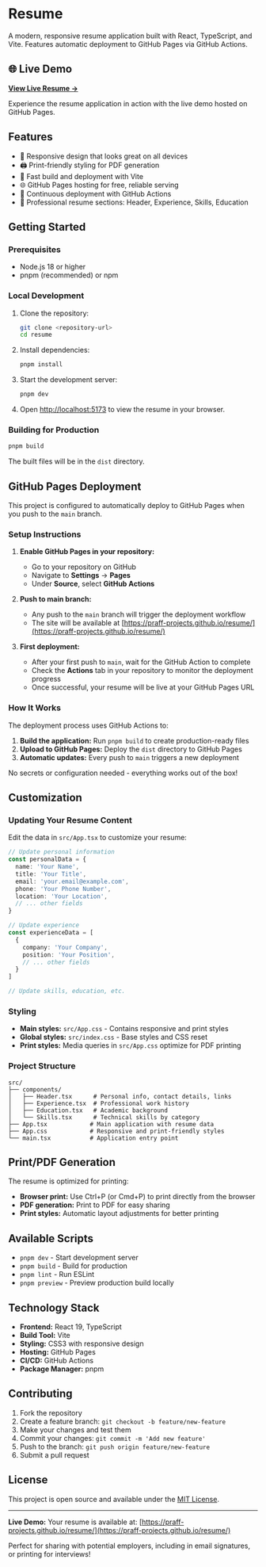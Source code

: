# Resume

A modern, responsive resume application built with React, TypeScript, and Vite. Features automatic deployment to GitHub Pages via GitHub Actions.

## 🌐 Live Demo

**[View Live Resume →](https://praff-projects.github.io/resume/)**

Experience the resume application in action with the live demo hosted on GitHub Pages.

## Features

- 📱 Responsive design that looks great on all devices
- 🖨️ Print-friendly styling for PDF generation
- 🚀 Fast build and deployment with Vite
- 🌐 GitHub Pages hosting for free, reliable serving
- 🔄 Continuous deployment with GitHub Actions
- 💼 Professional resume sections: Header, Experience, Skills, Education

## Getting Started

### Prerequisites

- Node.js 18 or higher
- pnpm (recommended) or npm

### Local Development

1. Clone the repository:
   ```bash
   git clone <repository-url>
   cd resume
   ```

2. Install dependencies:
   ```bash
   pnpm install
   ```

3. Start the development server:
   ```bash
   pnpm dev
   ```

4. Open [http://localhost:5173](http://localhost:5173) to view the resume in your browser.

### Building for Production

```bash
pnpm build
```

The built files will be in the `dist` directory.

## GitHub Pages Deployment

This project is configured to automatically deploy to GitHub Pages when you push to the `main` branch.

### Setup Instructions

1. **Enable GitHub Pages in your repository:**
   - Go to your repository on GitHub
   - Navigate to **Settings** → **Pages**
   - Under **Source**, select **GitHub Actions**

2. **Push to main branch:**
   - Any push to the `main` branch will trigger the deployment workflow
   - The site will be available at [https://praff-projects.github.io/resume/](https://praff-projects.github.io/resume/)

3. **First deployment:**
   - After your first push to `main`, wait for the GitHub Action to complete
   - Check the **Actions** tab in your repository to monitor the deployment progress
   - Once successful, your resume will be live at your GitHub Pages URL

### How It Works

The deployment process uses GitHub Actions to:

1. **Build the application:** Run `pnpm build` to create production-ready files
2. **Upload to GitHub Pages:** Deploy the `dist` directory to GitHub Pages
3. **Automatic updates:** Every push to `main` triggers a new deployment

No secrets or configuration needed - everything works out of the box!

## Customization

### Updating Your Resume Content

Edit the data in `src/App.tsx` to customize your resume:

```typescript
// Update personal information
const personalData = {
  name: 'Your Name',
  title: 'Your Title',
  email: 'your.email@example.com',
  phone: 'Your Phone Number',
  location: 'Your Location',
  // ... other fields
}

// Update experience
const experienceData = [
  {
    company: 'Your Company',
    position: 'Your Position',
    // ... other fields
  }
]

// Update skills, education, etc.
```

### Styling

- **Main styles:** `src/App.css` - Contains responsive and print styles
- **Global styles:** `src/index.css` - Base styles and CSS reset
- **Print styles:** Media queries in `src/App.css` optimize for PDF printing

### Project Structure

```
src/
├── components/
│   ├── Header.tsx      # Personal info, contact details, links
│   ├── Experience.tsx  # Professional work history
│   ├── Education.tsx   # Academic background
│   └── Skills.tsx      # Technical skills by category
├── App.tsx            # Main application with resume data
├── App.css            # Responsive and print-friendly styles
└── main.tsx           # Application entry point
```

## Print/PDF Generation

The resume is optimized for printing:

- **Browser print:** Use Ctrl+P (or Cmd+P) to print directly from the browser
- **PDF generation:** Print to PDF for easy sharing
- **Print styles:** Automatic layout adjustments for better printing

## Available Scripts

- `pnpm dev` - Start development server
- `pnpm build` - Build for production  
- `pnpm lint` - Run ESLint
- `pnpm preview` - Preview production build locally

## Technology Stack

- **Frontend:** React 19, TypeScript
- **Build Tool:** Vite
- **Styling:** CSS3 with responsive design
- **Hosting:** GitHub Pages
- **CI/CD:** GitHub Actions
- **Package Manager:** pnpm

## Contributing

1. Fork the repository
2. Create a feature branch: `git checkout -b feature/new-feature`
3. Make your changes and test them
4. Commit your changes: `git commit -m 'Add new feature'`
5. Push to the branch: `git push origin feature/new-feature`
6. Submit a pull request

## License

This project is open source and available under the [MIT License](LICENSE).

---

**Live Demo:** Your resume is available at:
[https://praff-projects.github.io/resume/](https://praff-projects.github.io/resume/)

Perfect for sharing with potential employers, including in email signatures, or printing for interviews!